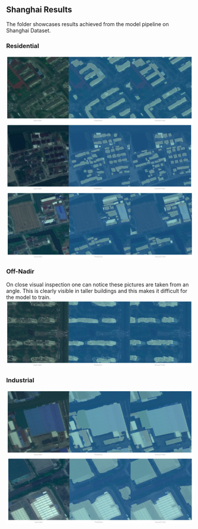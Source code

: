 ﻿## Shanghai Results

The folder showcases results achieved from the model pipeline on Shanghai Dataset. 

### Residential
![](https://github.com/the-catalyst/SpaceNet-Buildings-v2/blob/master/Shanghai/Residential%201.png)
![](https://github.com/the-catalyst/SpaceNet-Buildings-v2/blob/master/Shanghai/Residential%203.png)
![](https://github.com/the-catalyst/SpaceNet-Buildings-v2/blob/master/Shanghai/Residential%204.png)

### Off-Nadir
On close visual inspection one can notice these pictures are taken from an angle. This is clearly visible in taller buildings and this makes it difficult for the model to train.
![](https://github.com/the-catalyst/SpaceNet-Buildings-v2/blob/master/Shanghai/Off%20Nadir%201.png)

### Industrial
![](https://github.com/the-catalyst/SpaceNet-Buildings-v2/blob/master/Shanghai/Industrial%201.png)
![](https://github.com/the-catalyst/SpaceNet-Buildings-v2/blob/master/Shanghai/Industrial%202.png)
